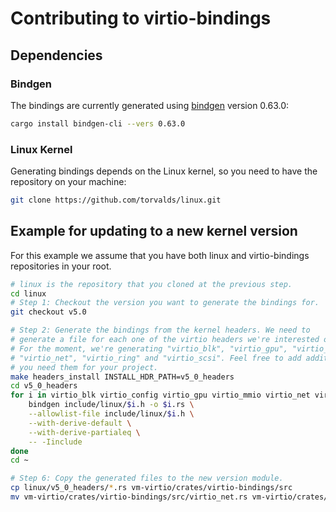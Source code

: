 # Contributing to virtio-bindings

## Dependencies

### Bindgen
The bindings are currently generated using
[bindgen](https://rust-lang.github.io/rust-bindgen/) version 0.63.0:
```bash
cargo install bindgen-cli --vers 0.63.0
```

### Linux Kernel
Generating bindings depends on the Linux kernel, so you need to have the
repository on your machine:

```bash
git clone https://github.com/torvalds/linux.git
```

## Example for updating to a new kernel version

For this example we assume that you have both linux and virtio-bindings
repositories in your root.

```bash
# linux is the repository that you cloned at the previous step.
cd linux
# Step 1: Checkout the version you want to generate the bindings for.
git checkout v5.0

# Step 2: Generate the bindings from the kernel headers. We need to
# generate a file for each one of the virtio headers we're interested on.
# For the moment, we're generating "virtio_blk", "virtio_gpu", "virtio_mmio",
# "virtio_net", "virtio_ring" and "virtio_scsi". Feel free to add additional header files if
# you need them for your project.
make headers_install INSTALL_HDR_PATH=v5_0_headers
cd v5_0_headers
for i in virtio_blk virtio_config virtio_gpu virtio_mmio virtio_net virtio_ring virtio_scsi ; do \
    bindgen include/linux/$i.h -o $i.rs \
    --allowlist-file include/linux/$i.h \
    --with-derive-default \
    --with-derive-partialeq \
    -- -Iinclude
done
cd ~

# Step 6: Copy the generated files to the new version module.
cp linux/v5_0_headers/*.rs vm-virtio/crates/virtio-bindings/src
mv vm-virtio/crates/virtio-bindings/src/virtio_net.rs vm-virtio/crates/virtio-bindings/src/virtio_net/generated.rs
```
